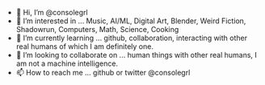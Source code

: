 - 👋 Hi, I’m @consolegrl
- 👀 I’m interested in ... Music, AI/ML, Digital Art, Blender, Weird Fiction, Shadowrun, Computers, Math, Science, Cooking
- 🌱 I’m currently learning ... github, collaboration, interacting with other real humans of which I am definitely one.
- 💞️ I’m looking to collaborate on ... human things with other real humans, I am not a machine intelligence.
- 📫 How to reach me ... github or twitter @consolegrl

<!---
consolegrl/consolegrl is a ✨ special ✨ repository because its `README.md` (this file) appears on your GitHub profile.
You can click the Preview link to take a look at your changes.
--->
